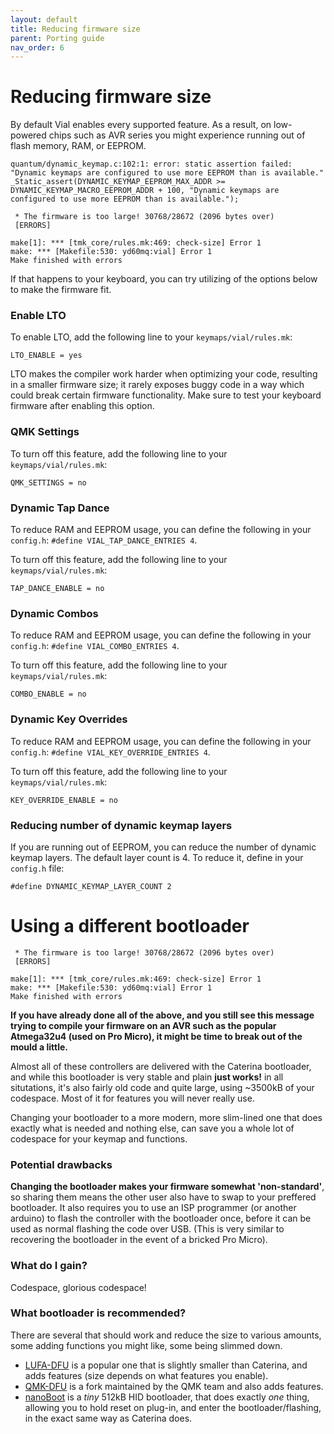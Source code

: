 ```yaml
---
layout: default
title: Reducing firmware size
parent: Porting guide
nav_order: 6
---
```


# Reducing firmware size

By default Vial enables every supported feature. As a result, on low-powered chips such as AVR series you might experience running out of flash memory, RAM, or EEPROM.

```
quantum/dynamic_keymap.c:102:1: error: static assertion failed: "Dynamic keymaps are configured to use more EEPROM than is available."
_Static_assert(DYNAMIC_KEYMAP_EEPROM_MAX_ADDR >= DYNAMIC_KEYMAP_MACRO_EEPROM_ADDR + 100, "Dynamic keymaps are configured to use more EEPROM than is available.");
```

```
 * The firmware is too large! 30768/28672 (2096 bytes over)
 [ERRORS]

make[1]: *** [tmk_core/rules.mk:469: check-size] Error 1
make: *** [Makefile:530: yd60mq:vial] Error 1
Make finished with errors
```

If that happens to your keyboard, you can try utilizing of the options below to make the firmware fit.

### Enable LTO

To enable LTO, add the following line to your `keymaps/vial/rules.mk`:

```
LTO_ENABLE = yes
```

LTO makes the compiler work harder when optimizing your code, resulting in a smaller firmware size; it rarely exposes buggy code in a way which could break certain firmware functionality. Make sure to test your keyboard firmware after enabling this option.

### QMK Settings

To turn off this feature, add the following line to your `keymaps/vial/rules.mk`:

```
QMK_SETTINGS = no
```

### Dynamic Tap Dance

To reduce RAM and EEPROM usage, you can define the following in your `config.h`: `#define VIAL_TAP_DANCE_ENTRIES 4`.

To turn off this feature, add the following line to your `keymaps/vial/rules.mk`:

```
TAP_DANCE_ENABLE = no
```

### Dynamic Combos

To reduce RAM and EEPROM usage, you can define the following in your `config.h`: `#define VIAL_COMBO_ENTRIES 4`.

To turn off this feature, add the following line to your `keymaps/vial/rules.mk`:

```
COMBO_ENABLE = no
```

### Dynamic Key Overrides

To reduce RAM and EEPROM usage, you can define the following in your `config.h`: `#define VIAL_KEY_OVERRIDE_ENTRIES 4`.

To turn off this feature, add the following line to your `keymaps/vial/rules.mk`:

```
KEY_OVERRIDE_ENABLE = no
```

### Reducing number of dynamic keymap layers

If you are running out of EEPROM, you can reduce the number of dynamic keymap layers. The default layer count is 4. To reduce it, define in your `config.h` file:

```
#define DYNAMIC_KEYMAP_LAYER_COUNT 2
```

# Using a different bootloader

```
 * The firmware is too large! 30768/28672 (2096 bytes over)
 [ERRORS]

make[1]: *** [tmk_core/rules.mk:469: check-size] Error 1
make: *** [Makefile:530: yd60mq:vial] Error 1
Make finished with errors
```

**If you have already done all of the above, and you still see this message trying to compile your firmware on an AVR such as the popular Atmega32u4 (used on Pro Micro), it might be time to break out of the mould a little.** 

Almost all of these controllers are delivered with the Caterina bootloader, and while this bootloader is very stable and plain **just works!** in all situtations, it's also fairly old code and quite large, using ~3500kB of your codespace. Most of it for features you will never really use.

Changing your bootloader to a more modern, more slim-lined one that does exactly what is needed and nothing else, can save you a whole lot of codespace for your keymap and functions.

### Potential drawbacks
**Changing the bootloader makes your firmware somewhat 'non-standard'**, so sharing them means the other user also have to swap to your preffered bootloader. It also requires you to use an ISP programmer (or another arduino) to flash the controller with the bootloader once, before it can be used as normal flashing the code over USB. (This is very similar to recovering the bootloader in the event of a bricked Pro Micro).

### What do I gain?
Codespace, glorious codespace!

### What bootloader is recommended?
There are several that should work and reduce the size to various amounts, some adding functions you might like, some being slimmed down. 
* [LUFA-DFU](https://github.com/abcminiuser/lufa) is a popular one that is slightly smaller than Caterina, and adds features (size depends on what features you enable).
* [QMK-DFU](https://github.com/qmk/lufa) is a fork maintained by the QMK team and also adds features.
* [nanoBoot](https://github.com/osamuaoki/nanoBoot) is a _tiny_ 512kB HID bootloader, that does exactly _one_ thing, allowing you to hold reset on plug-in, and enter the bootloader/flashing, in the exact same way as Caterina does. 



